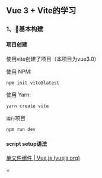## Vue 3 + Vite的学习

### 1、🔧基本构建

#### 项目创建

使用vite创建了项目（本项目为vue3.0）

使用 NPM:

```sh
npm init vite@latest
```

使用 Yarn:

```sh
yarn create vite
```

`运行`项目

```sh
npm run dev
```

#### script setup语法

[单文件组件  | Vue.js (vuejs.org)](https://v3.cn.vuejs.org/api/sfc-script-setup.html)

:star:<script setup> 是编译语法糖

script中的代码会被编译为setup中的内容

`不同`

- 不用return声明的变量、函数...
- 不用声明导入的组件...
- 在 <script setup> 中必须使用 defineProps 和 defineEmits API 来声明 props 和 emits
- ...

### 2、✨路由的简单使用

### 创建路由

```js
//src/router/index.js
import { createRouter, createWebHashHistory } from 'vue-router'

// 1. 定义路由组件.
import Pinia from '../components/Pinia.vue'

// 2. 定义一些路由
const routes = [
  { path: '/pinia', component: Pinia },
]

// 3. 创建路由实例并传递 `routes` 配置
export const router = createRouter({
  history: createWebHashHistory(),
  routes,
})
```

### 使用路由

```vue
//app.vue

<script setup>
import { useRouter, useRoute } from 'vue-router'

const router = useRouter()
const route = useRoute()

//router.push('/pinia')
</script>
```

### 其他

#### vite.config.js的配置

```js
import { defineConfig } from 'vite'
const { resolve } = require('path') //必须要引入resolve
import vue from '@vitejs/plugin-vue'

export default defineConfig({
  plugins: [vue()],
  server: {
    port: 3400,
    open: true,
  },
  resolve: {
	alias: {
	  '@': resolve(__dirname, 'src'), //把src改为@
	},
  },
})
```

### 3、✨Pinia的简单使用

#### 创建pinia store

```js
//src/store/index.js
import { createPinia } from 'pinia'

export const store = createPinia()
```

#### 引入store

```js
//main.js
import { createApp } from 'vue'
import App from './App.vue'
import { router } from './router'
import { store } from './store'

createApp(App).use(router).use(store).mount('#app')
```

#### 创建user

`pinia的优点，actions可以放异步操作和同步操作`

```js
import { defineStore } from 'pinia'

export const useUserStore = defineStore({
  id: 'user', // id必填，且需要唯一
  state: () => {
    return {
      name: '张三',
    }
  },
  getters: {
    fullName() {
      return `尼古拉斯 ${this.name}`
    },
  },
  // pinia 可以在actions中同时操作同步或异步
  actions: {
    // 同步修改
    updateName(name) {
      this.name = name
    },
    // 异步修改
    asChangeName(name) {
      setTimeout(() => {
        this.name = name
      }, 500);
    },
  },
})

```

#### 引入和使用

```vue
//components/pinia.vue

<script>
import { computed, ref } from 'vue'
import { useUserStore } from '../store/user.js'  //引入
export default {
  name: 'Pinia',
  setup() {
    const userStore = useUserStore()
    // const userName = computed(() => `尼古拉斯 ${userStore.name}`)  //这个使用的state
    const userName = computed(() => userStore.fullName)	//这个使用的getters

    const btnClick1 = () => {
      userStore.updateName('王五')
    }
    const btnClick2 = () => {
      userStore.updateName('李六')
    }
    const btnClick3 = () => {
      userStore.asChangeName('丁七')	//这个是异步
    }

    return {
      userName,
      btnClick1,
      btnClick2,
      btnClick3,
    }
  },
}
</script>
```

### 4、✨Pinia的数据持久化

#### 安装

```sh
npm i pinia-plugin-persist --save
```

#### 修改pinia store

```js
import { createPinia } from 'pinia'
import piniaPluginPersist from 'pinia-plugin-persist'

export const store = createPinia().use(piniaPluginPersist)
```

#### 持久化

在对应的 store 里开启 persist 即可开启持久化

```js
import { defineStore } from 'pinia'

export const useUserStore = defineStore({
  id: 'user', // id必填，且需要唯一
  state: () => {
    return {
      name: '张三',
    }
  },

  // 开启数据缓存
  persist: {
    enabled: true,//默认存储sessionStorage中，以id: 'user'作为key
    //也可以在 strategies 里自定义 key 值，并将存放位置由 sessionStorage 改为 localStorage。
    strategies: [
      {
        key: 'my_user',
        storage: localStorage,
        paths: ['name'] //指定要持久化的state属性
      }
    ]
  },
})

```

![login_page](./public/img/pinia持久化.png)

### 5、✨vite的一些配置项

#### 打包配置公共路径

默认为/，修改为./可以解决服务器路径问题

```js
//vite.config.js
export default defineConfig({
  base: './',
})
```

#### 图片别名配置

```js
//vite.config.js
export default defineConfig({
  resolve: {
	alias: {
	  '@': resolve(__dirname, 'src'), //把src改为@
	  '/img': './src/assets/img'	//图片的别名配置
	},
  },
})
```

#### 打包自动移除log

```js
//vite.config.js
export default defineConfig({
  build: {
    minify: 'terser',
    terserOptions: {
	  compress: {
	    //生产环境移除console
	    drop_console: true,
	    drop_debugger: true
	  }
    }
  },
})
```

#### element-plus自动按需引入

```sh
npm install element-plus --save

npm install -D unplugin-vue-components unplugin-auto-import
```

```js
// vite.config.js
import AutoImport from 'unplugin-auto-import/vite'
import Components from 'unplugin-vue-components/vite'
import { ElementPlusResolver } from 'unplugin-vue-components/resolvers'

export default {
  plugins: [
    // ...
    AutoImport({
      resolvers: [ElementPlusResolver()],
    }),
    Components({
      resolvers: [ElementPlusResolver()],
    }),
  ],
}
```

#### Mock的配置

```sh
npm i vite-plugin-mock mockjs  -D
```

```js
export default {
  plugins: [
    viteMockServe({
      mockPath: './src/mock',
      supportTs: true, // 打开后，可以读取 ts 文件模块。 请注意，打开后将无法监视.js 文件。
      watchFiles: true, // 监视文件更改
    })
  ],
}
```

```ts
//./src/mock/index.ts
// test.js 仅做示例: 通过GET请求返回一个对象数组，包含人名和年龄
import { MockMethod } from 'vite-plugin-mock'
import { mock } from 'mockjs'

function randomData() {
  return mock({
    name: '@cname',
    'from|1-100': 100
  })
}

export default [
  {
    url: "/api/getUser",
    method: "get",
    response: () => {
      return {
        code: 200,
        message: "ok",
        data: randomData()
      };
    }
  }
] as MockMethod[]
```

返回的数据实例

```json
{"code":200,"message":"ok","data":{"name":"孙明","from":52}}
```

#### proxy前端配置代理

```js
export default {
  server: {
    port: 3400,
	open: true,
	proxy: {
	// 代理配置
	  //'/cors': 'http://127.0.0.1:8080/',  //两种都可以
	  '/cors': {
		target: 'http://127.0.0.1:8080/',
		changeOrigin: true,
		rewrite: (path) => path.replace(/^\/cors/, '')
	  },
	},
  },
}
```

```js
async function getMockData() {
  //调用node接口，跨域，在vite.config中配置跨域
  const { data } = await axios.post('/cors')  
  console.log(data);
}
```

#### env环境变量的配置

```js
//.env.development	//最外层和src同级
VITE_BASE_API=/api/getUser
```

```js
//.env.production	//最外层和src同级
VITE_BASE_API=http://poetry.apiopen.top/sentences
```

分别对应开发时与打包时

![login_page](./public/img/开发时请求.png)

![login_page](./public/img/生产环境请求.png)

#### gzip

```sh
npm i vite-plugin-compression -D
```

```js
// vite.config.js
import viteCompression from 'vite-plugin-compression';

export default {
  plugins: [
    viteCompression(),
  ],
}
```

![login_page](./public/img/gzip的应用.png)

#### eslint、prettier代码格式化的配置

```js
//./src/.eslintrc.js
module.exports = {
  root: true,
  env: {
    browser: true,
    node: true,
    es6: true,
  },
  extends: [
    'plugin:vue/vue3-essential',
    'eslint:recommended',
    '@vue/typescript/recommended',
    '@vue/prettier',
    // '@vue/prettier/@typescript-eslint',
  ],
  parserOptions: {
    ecmaVersion: 2020,
    sourceType: 'module',
  },
  rules: {
    'prettier/prettier': 'error',
    '@typescript-eslint/no-explicit-any': ['off'],
    '@typescript-eslint/indent': ['off'],
    '@typescript-eslint/no-unused-vars': ['error'],
  },
  globals: {
    defineProps: 'readonly',
    defineEmits: 'readonly',
    defineComponent: 'readonly',
    defineExpose: 'readonly',
  },
}
```

```js
//./src/prettierrc.js
module.exports = {
    printWidth: 80,
    tabWidth: 2,
    useTabs: false,
    singleQuote: true,
    semi: false,
    trailingComma: 'es5',
    bracketSpacing: true,
    jsxBracketSameLine: false,
    arrowParens: 'avoid',
    endOfLine: 'auto',
}
```

